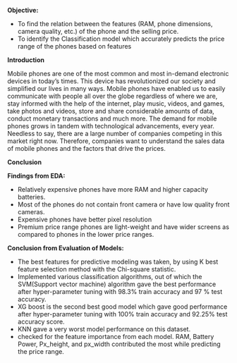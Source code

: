 **Objective:**

* To find the relation between the features (RAM, phone dimensions, camera quality, etc.) of the phone and the selling price.
* To identify the Classification model which accurately predicts the price range of the phones based on features

**Introduction**

Mobile phones are one of the most common and most in-demand electronic devices in today’s times. This device has revolutionized our society and simplified our lives in many ways. Mobile phones have enabled us to easily communicate with people all over the globe regardless of where we are, stay informed with the help of the internet, play music, videos, and games, take photos and videos, store and share considerable amounts of data, conduct monetary transactions and much more. The demand for mobile phones grows in tandem with technological advancements, every year. Needless to say, there are a large number of companies competing in this market right now. Therefore, companies want to understand the sales data of mobile phones and the factors that drive the prices.

**Conclusion**

**Findings from EDA:**

* Relatively expensive phones have more RAM and higher capacity batteries.
* Most of the phones do not contain front camera or have low quality front cameras.
* Expensive phones have better pixel resolution
* Premium price range phones are light-weight and have wider screens as compared to phones in the lower price ranges.

**Conclusion from Evaluation of Models:**

* The best features for predictive modeling was taken, by using K best feature selection method with the Chi-square statistic.
* Implemented various classification algorithms, out of which the SVM(Support vector machine) algorithm gave the best performance after hyper-parameter tuning with 98.3% train accuracy and 97 % test accuracy.
* XG boost is the second best good model which gave good performance after hyper-parameter tuning with 100% train accuracy and 92.25% test accuracy score.
* KNN gave a very worst model performance on this dataset.
* checked for the feature importance from each model. RAM, Battery Power, Px_height, and px_width contributed the most while predicting the price range.
